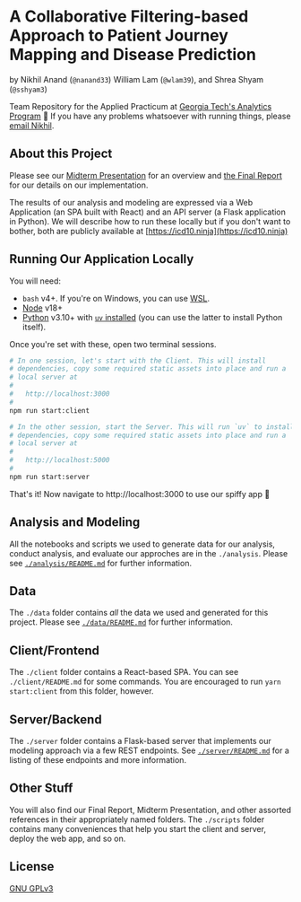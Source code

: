 # A Collaborative Filtering-based Approach to Patient Journey Mapping and Disease Prediction

by Nikhil Anand (`@nanand33`) William Lam (`@wlam39`), and Shrea Shyam (`@sshyam3`)

Team Repository for the Applied Practicum at [Georgia Tech's Analytics Program](https://www.analytics.gatech.edu/) 🐝 If you have any problems whatsoever with running things, please [email Nikhil](mailto:mail@nikhil.io?subject=icd10.ninja%20Repository).

## About this Project

Please see our [Midterm Presentation](https://github.com/afreeorange/ISYE6748/blob/master/Mid-term%20Presentation/Presentation.pdf) for an overview and [the Final Report](https://github.com/afreeorange/ISYE6748/blob/master/Final%20Report/Report.pdf) for our details on our implementation.

The results of our analysis and modeling are expressed via a Web Application (an SPA built with React) and an API server (a Flask application in Python). We will describe how to run these locally but if you don't want to bother, both are publicly available at [https://icd10.ninja](https://icd10.ninja)

## Running Our Application Locally

You will need:

- `bash` v4+. If you're on Windows, you can use [WSL](https://learn.microsoft.com/en-us/windows/wsl/install).
- [Node](https://nodejs.org/en/download/) v18+
- [Python](https://www.python.org/downloads/) v3.10+ with [`uv` installed](https://docs.astral.sh/uv/getting-started/installation/) (you can use the latter to install Python itself).

Once you're set with these, open two terminal sessions.

```bash
# In one session, let's start with the Client. This will install
# dependencies, copy some required static assets into place and run a
# local server at
#
#   http://localhost:3000
#
npm run start:client

# In the other session, start the Server. This will run `uv` to install
# dependencies, copy some required static assets into place and run a
# local server at
#
#   http://localhost:5000
#
npm run start:server
```

That's it! Now navigate to http://localhost:3000 to use our spiffy app 🥳

## Analysis and Modeling

All the notebooks and scripts we used to generate data for our analysis, conduct analysis, and evaluate our approches are in the `./analysis`. Please see [`./analysis/README.md`](https://github.com/afreeorange/ISYE6748/blob/master/analysis/README.md) for further information.

## Data

The `./data` folder contains _all_ the data we used and generated for this project. Please see [`./data/README.md`](https://github.com/afreeorange/ISYE6748/blob/master/data/README.md) for further information.

## Client/Frontend

The `./client` folder contains a React-based SPA. You can see `./client/README.md` for some commands. You are encouraged to run `yarn start:client` from this folder, however.

## Server/Backend

The `./server` folder contains a Flask-based server that implements our modeling approach via a few REST endpoints. See [`./server/README.md`](https://github.com/afreeorange/ISYE6748/blob/master/server/README.md) for a listing of these endpoints and more information.

## Other Stuff

You will also find our Final Report, Midterm Presentation, and other assorted references in their appropriately named folders. The `./scripts` folder contains many conveniences that help you start the client and server, deploy the web app, and so on.

## License

[GNU GPLv3](https://www.gnu.org/licenses/gpl-3.0.en.html)
